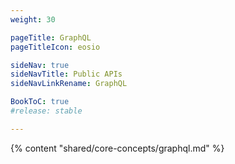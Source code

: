 ```yaml
---
weight: 30

pageTitle: GraphQL
pageTitleIcon: eosio

sideNav: true
sideNavTitle: Public APIs
sideNavLinkRename: GraphQL

BookToC: true
#release: stable

---
```


{% content "shared/core-concepts/graphql.md" %}
